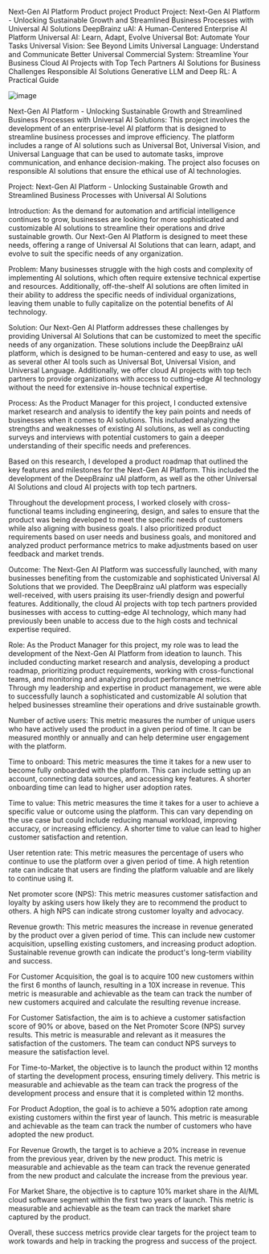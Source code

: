 
Next-Gen AI Platform Product project 
Product Project: Next-Gen AI Platform - Unlocking Sustainable Growth and Streamlined Business Processes with Universal AI Solutions
DeepBrainz uAI: A Human-Centered Enterprise AI Platform
Universal AI: Learn, Adapt, Evolve
Universal Bot: Automate Your Tasks
Universal Vision: See Beyond Limits
Universal Language: Understand and Communicate Better
Universal Commercial System: Streamline Your Business
Cloud AI Projects with Top Tech Partners
AI Solutions for Business Challenges
Responsible AI Solutions
Generative LLM and Deep RL: A Practical Guide

![image](https://user-images.githubusercontent.com/5087676/228026426-f8d3e3d5-ca30-4ff8-80a6-250a0b280b68.png)

Next-Gen AI Platform - Unlocking Sustainable Growth and Streamlined Business Processes with Universal AI Solutions: This project involves the development of an enterprise-level AI platform that is designed to streamline business processes and improve efficiency. The platform includes a range of AI solutions such as Universal Bot, Universal Vision, and Universal Language that can be used to automate tasks, improve communication, and enhance decision-making. The project also focuses on responsible AI solutions that ensure the ethical use of AI technologies.

Project: Next-Gen AI Platform - Unlocking Sustainable Growth and Streamlined Business Processes with Universal AI Solutions

Introduction:
As the demand for automation and artificial intelligence continues to grow, businesses are looking for more sophisticated and customizable AI solutions to streamline their operations and drive sustainable growth. Our Next-Gen AI Platform is designed to meet these needs, offering a range of Universal AI Solutions that can learn, adapt, and evolve to suit the specific needs of any organization.

Problem:
Many businesses struggle with the high costs and complexity of implementing AI solutions, which often require extensive technical expertise and resources. Additionally, off-the-shelf AI solutions are often limited in their ability to address the specific needs of individual organizations, leaving them unable to fully capitalize on the potential benefits of AI technology.

Solution:
Our Next-Gen AI Platform addresses these challenges by providing Universal AI Solutions that can be customized to meet the specific needs of any organization. These solutions include the DeepBrainz uAI platform, which is designed to be human-centered and easy to use, as well as several other AI tools such as Universal Bot, Universal Vision, and Universal Language. Additionally, we offer cloud AI projects with top tech partners to provide organizations with access to cutting-edge AI technology without the need for extensive in-house technical expertise.

Process:
As the Product Manager for this project, I conducted extensive market research and analysis to identify the key pain points and needs of businesses when it comes to AI solutions. This included analyzing the strengths and weaknesses of existing AI solutions, as well as conducting surveys and interviews with potential customers to gain a deeper understanding of their specific needs and preferences.

Based on this research, I developed a product roadmap that outlined the key features and milestones for the Next-Gen AI Platform. This included the development of the DeepBrainz uAI platform, as well as the other Universal AI Solutions and cloud AI projects with top tech partners.

Throughout the development process, I worked closely with cross-functional teams including engineering, design, and sales to ensure that the product was being developed to meet the specific needs of customers while also aligning with business goals. I also prioritized product requirements based on user needs and business goals, and monitored and analyzed product performance metrics to make adjustments based on user feedback and market trends.

Outcome:
The Next-Gen AI Platform was successfully launched, with many businesses benefiting from the customizable and sophisticated Universal AI Solutions that we provided. The DeepBrainz uAI platform was especially well-received, with users praising its user-friendly design and powerful features. Additionally, the cloud AI projects with top tech partners provided businesses with access to cutting-edge AI technology, which many had previously been unable to access due to the high costs and technical expertise required.

Role:
As the Product Manager for this project, my role was to lead the development of the Next-Gen AI Platform from ideation to launch. This included conducting market research and analysis, developing a product roadmap, prioritizing product requirements, working with cross-functional teams, and monitoring and analyzing product performance metrics. Through my leadership and expertise in product management, we were able to successfully launch a sophisticated and customizable AI solution that helped businesses streamline their operations and drive sustainable growth.

Number of active users: This metric measures the number of unique users who have actively used the product in a given period of time. It can be measured monthly or annually and can help determine user engagement with the platform.

Time to onboard: This metric measures the time it takes for a new user to become fully onboarded with the platform. This can include setting up an account, connecting data sources, and accessing key features. A shorter onboarding time can lead to higher user adoption rates.

Time to value: This metric measures the time it takes for a user to achieve a specific value or outcome using the platform. This can vary depending on the use case but could include reducing manual workload, improving accuracy, or increasing efficiency. A shorter time to value can lead to higher customer satisfaction and retention.

User retention rate: This metric measures the percentage of users who continue to use the platform over a given period of time. A high retention rate can indicate that users are finding the platform valuable and are likely to continue using it.

Net promoter score (NPS): This metric measures customer satisfaction and loyalty by asking users how likely they are to recommend the product to others. A high NPS can indicate strong customer loyalty and advocacy.

Revenue growth: This metric measures the increase in revenue generated by the product over a given period of time. This can include new customer acquisition, upselling existing customers, and increasing product adoption. Sustainable revenue growth can indicate the product's long-term viability and success.


For Customer Acquisition, the goal is to acquire 100 new customers within the first 6 months of launch, resulting in a 10X increase in revenue. This metric is measurable and achievable as the team can track the number of new customers acquired and calculate the resulting revenue increase.

For Customer Satisfaction, the aim is to achieve a customer satisfaction score of 90% or above, based on the Net Promoter Score (NPS) survey results. This metric is measurable and relevant as it measures the satisfaction of the customers. The team can conduct NPS surveys to measure the satisfaction level.

For Time-to-Market, the objective is to launch the product within 12 months of starting the development process, ensuring timely delivery. This metric is measurable and achievable as the team can track the progress of the development process and ensure that it is completed within 12 months.

For Product Adoption, the goal is to achieve a 50% adoption rate among existing customers within the first year of launch. This metric is measurable and achievable as the team can track the number of customers who have adopted the new product.

For Revenue Growth, the target is to achieve a 20% increase in revenue from the previous year, driven by the new product. This metric is measurable and achievable as the team can track the revenue generated from the new product and calculate the increase from the previous year.

For Market Share, the objective is to capture 10% market share in the AI/ML cloud software segment within the first two years of launch. This metric is measurable and achievable as the team can track the market share captured by the product.

Overall, these success metrics provide clear targets for the project team to work towards and help in tracking the progress and success of the project.

